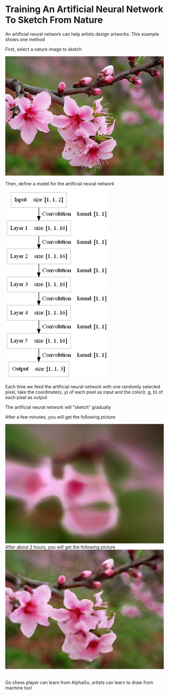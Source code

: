 Training An Artificial Neural Network To Sketch From Nature
====

An artificial neural network can help artists design artworks. This example shows one method

First, select a nature image to sketch
<div><img src="files/peach_blossom.jpg" max-width="500px" /></div>

Then, define a model for the artificial neural network
<div><img src="files/model.png" /></div>

Each time we feed the artificial neural network with one randomly selected pixel, take the coordinate(x, y) of each pixel as input and 
the color(r, g, b) of each pixel as output

The artificial neural network will "sketch" gradually

After a few minutes, you will get the following picture
<div><img src="files/_img_start.png" max-width="500px" /></div>
After about 2 hours, you will get the following picture
<div><img src="files/_img.png" max-width="500px" /></div>
<br>

Go chess player can learn from AlphaGo, artists can learn to draw from machine too!
